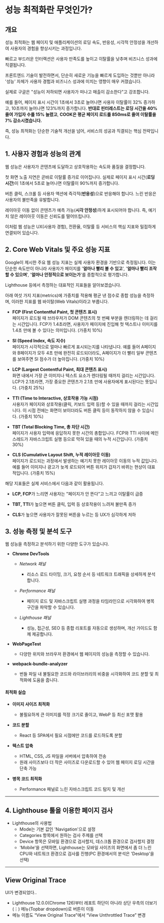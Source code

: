 # 성능 최적화란 무엇인가?

## 개요

성능 최적화는 웹 페이지 및 애플리케이션의 로딩 속도, 반응성, 시각적 안정성을 개선하여 사용자의 경험을 향상시키는 과정입니다. 

빠르고 부드러운 인터랙션은 사용자 만족도를 높이고 이탈률을 낮추며 비즈니스 성과에 직결됩니다.

프론트엔드 기술이 발전하면서, 단순히 새로운 기능을 빠르게 도입하는 것뿐만 아니라 '성능' 자체가 사용자 경험과 비즈니스 성과에 미치는 영향이 매우 커졌습니다. 

실제로 구글은 "성능이 저하되면 사용자가 떠나고 매출이 감소한다"고 강조합니다. 

예를 들어, 페이지 표시 시간이 1초에서 3초로 늘어나면 사용자 이탈률이 32% 증가하고, 10초까지 늘어나면 123%까지 증가합니다. **반대로 핀터레스트는 로딩 시간을 40% 줄여 가입자 수를 15% 늘렸고**, **COOK은 평균 페이지 로드를 850ms로 줄여 이탈률을 7% 감소시켰습니다.**

즉, 성능 최적화는 단순한 기술적 개선을 넘어, 서비스의 성공과 직결되는 핵심 전략입니다.

## 1. 사용자 경험과 성능의 관계

웹 성능은 사용자가 콘텐츠에 도달하고 상호작용하는 속도와 품질을 결정합니다.

첫 화면 노출 지연은 곧바로 이탈률 증가로 이어집니다. 실제로 페이지 표시 시간(**로딩 시간**)이 1초에서 5초로 늘어나면 이탈률이 90%까지 증가합니다.

버튼 클릭, 스크롤 등 사용자 액션에 즉각적(**반응성**)으로 반응해야 합니다. 느린 반응은 사용자의 불만족을 유발합니다.

레이아웃 이동 없이 콘텐츠가 예측 가능(**시각 안정성**)하게 표시되어야 합니다. 즉, 예기치 않은 레이아웃 이동은 신뢰도를 떨어뜨립니다.

이처럼 웹 성능은 UX(사용자 경험), 전환율, 이탈률 등 서비스의 핵심 지표와 밀접하게 연결되어 있습니다.

## 2. Core Web Vitals 및 주요 성능 지표

Google이 제시한 주요 웹 성능 지표는 실제 사용자 환경을 기반으로 측정됩니다. 이는 단순한 속도만이 아니라 사용자가 페이지를 '**얼마나 빨리 볼 수 있고**', '**얼마나 빨리 조작할 수 있으며**', '**얼마나 안정적으로 보이는가**'를 종합적으로 평가합니다. 

Lighthouse 등에서 측정하는 대표적인 지표들을 알아보겠습니다.

아래 여섯 가지 지표(metrics)에 가중치를 적용해 평균 낸 점수로 종합 성능을 측정하며, 이러한 지표를 웹 바이탈(Web Vitals)이라고 부릅니다.

- **FCP (First Contentful Paint, 첫 콘텐츠 표시)**  
     페이지가 로드될 때 브라우저가 DOM 콘텐츠의 첫 번째 부분을 렌더링하는 데 걸리는 시간입니다. 
     FCP가 1.4초라면, 사용자가 페이지에 진입해 첫 텍스트나 이미지를 1.4초 만에 볼 수 있다는 의미입니다. (가중치 10%)

- **SI (Speed Index, 속도 지수)**  
  페이지가 시각적으로 얼마나 빠르게 표시되는지를 나타냅니다. 
  예를 들어 A페이지와 B페이지가 모두 4초 만에 완전히 로드되더라도, A페이지가 더 빨리 일부 콘텐츠를 보여주면 SI 점수가 더 높아집니다. (가중치 10%)

- **LCP (Largest Contentful Paint, 최대 콘텐츠 표시)**  
  화면 내에서 가장 큰 이미지나 텍스트 요소가 렌더링될 때까지 걸리는 시간입니다. 
  LCP가 2.1초라면, 가장 중요한 콘텐츠가 2.1초 만에 사용자에게 표시된다는 뜻입니다. (가중치 25%)

- **TTI (Time to Interactive, 상호작용 가능 시점)**  
  사용자가 페이지와 상호작용(클릭, 키보드 입력 등)할 수 있을 때까지 걸리는 시간입니다. 이 시점 전에는 화면이 보이더라도 버튼 클릭 등이 동작하지 않을 수 있습니다. (가중치 10%)

- **TBT (Total Blocking Time, 총 차단 시간)**  
  페이지가 사용자 입력에 응답하지 못한 시간의 총합입니다. 
  FCP와 TTI 사이에 메인 스레드가 자바스크립트 실행 등으로 막혀 있을 때의 누적 시간입니다. (가중치 30%)

- **CLS (Cumulative Layout Shift, 누적 레이아웃 이동)**  
  페이지가 로드되는 과정에서 발생하는 예기치 못한 레이아웃 이동의 누적 값입니다. 
  예를 들어 이미지나 광고가 늦게 로드되어 버튼 위치가 갑자기 바뀌는 현상이 대표적입니다. (가중치 15%)

해당 지표들은 실제 서비스에서 다음과 같이 활용됩니다.

- **LCP, FCP**가 느리면 사용자는 "페이지가 안 뜬다"고 느끼고 이탈률이 급증

- **TBT, TTI**가 높으면 버튼 클릭, 입력 등 상호작용이 느려져 불만족 증가

- **CLS**가 높으면 사용자가 잘못된 버튼을 누르는 등 UX가 심각하게 저하

## 3. 성능 측정 및 분석 도구

웹 성능을 측정하고 분석하기 위한 다양한 도구가 있습니다.

- **Chrome DevTools**
  - *Network 패널*
    - 리소스 로드 타이밍, 크기, 요청 순서 등 네트워크 트래픽을 상세하게 분석합니다.
  - *Performance 패널*
    - 페이지 로드 및 자바스크립트 실행 과정을 타임라인으로 시각화하여 병목 구간을 파악할 수 있습니다.

  - *Lighthouse 패널*
    - 성능, 접근성, SEO 등 종합 리포트를 자동으로 생성하며, 개선 가이드도 함께 제공합니다.

- **WebPageTest**
  - 다양한 위치와 브라우저 환경에서 웹 페이지의 성능을 측정할 수 있습니다.

- **webpack-bundle-analyzer**
  - 번들 파일 내 불필요한 코드와 라이브러리의 비중을 시각화하여 코드 분할 및 최적화에 도움을 줍니다.

#### 최적화 실습
- **이미지 사이즈 최적화**
  -  불필요하게 큰 이미지를 적정 크기로 줄이고, WebP 등 최신 포맷 활용

- **코드 분할**
  - React 등 SPA에서 필요 시점에만 코드를 로드하도록 분할

- **텍스트 압축**
  -  HTML, CSS, JS 파일을 서버에서 압축하여 전송
  - 원래 사이즈보다 더 작은 사이즈로 다운로드할 수 있어 웹 페이지 로딩 시간을 단축 가능

- **병목 코드 최적화**
  - Performance 패널로 느린 자바스크립트 코드 탐지 및 개선

---

## 4. Lighthouse 툴을 이용한 페이지 검사

- Lighthouse의 사용법 
  - Mode는 기본 값인 'Navigation'으로 설정
  - Categories 항목에서 원하는 검사 주제를 선택
  - Device 항목은 모바일 환경으로 검사할지, 데스크톱 환경으로 검사할지 결정
  - 'Mobile'을 선택하면, Lighthouse는 모바일 사이즈의 화면에서 좀 더 느린 CPU와 네트워크 환경으로 검사를 진행(PC 환경에서의  분석은 'Desktop'을 선택)

---

## View Original Trace

UI가 변경되었다..

- Lighthouse 12.0.0(Chrome 126)부터 레포트 하단이 아니라 상단 우측의 더보기(⋮) 메뉴(Topbar dropdown)로 버튼이 이동
- 메뉴 이름도 “View Original Trace”에서 “View Unthrottled Trace” 변경
